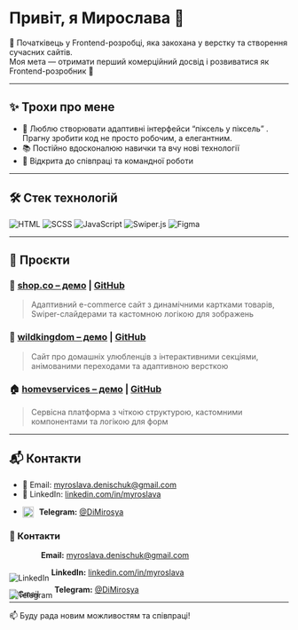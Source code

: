 # Привіт, я Мирослава 👋  

🌱 Початківець у Frontend-розробці, яка закохана у верстку та створення сучасних сайтів.  
Моя мета — отримати перший комерційний досвід і розвиватися як Frontend-розробник 🚀  

---

## ✨ Трохи про мене
- 🎨 Люблю створювати адаптивні інтерфейси “піксель у піксель” . Прагну зробити код не просто робочим, а елегантним. 
- 📚 Постійно вдосконалюю навички та вчу нові технології  
- 🤝 Відкрита до співпраці та командної роботи

---

## 🛠️ Стек технологій

![HTML](https://img.shields.io/badge/-HTML5-E34F26?style=flat&logo=html5&logoColor=white)
![SCSS](https://img.shields.io/badge/-SCSS-CC6699?style=flat&logo=sass&logoColor=white)
![JavaScript](https://img.shields.io/badge/-JavaScript-F7DF1E?style=flat&logo=javascript&logoColor=black)
![Swiper.js](https://img.shields.io/badge/-Swiper.js-6332F6?style=flat&logo=swiper&logoColor=white)
![Figma](https://img.shields.io/badge/-Figma-F24E1E?style=flat&logo=figma&logoColor=white)

---

## 💼 Проєкти

### 🛒 [shop.co – демо](https://shopco-zeta.vercel.app) | [GitHub](https://github.com/Mira-Slava1109/projects/tree/main/shop.co)
> Адаптивний e-commerce сайт з динамічними картками товарів, Swiper-слайдерами та кастомною логікою для зображень

###  🐾 [wildkingdom – демо](https://thewildkingdom.vercel.app) | [GitHub](https://github.com/Mira-Slava1109/projects/tree/main/wildkingdom)
> Сайт про домашніх улюбленців з інтерактивними секціями, анімованими переходами та адаптивною версткою

### 🏠 [homevservices – демо](https://homeservices-sage.vercel.app) | [GitHub](https://github.com/Mira-Slava1109/projects/tree/main/homeservices)
> Сервісна платформа з чіткою структурою, кастомними компонентами та логікою для форм

---

## 📬 Контакти

- 📧 Email: myroslava.denischuk@gmail.com  
- 💼 LinkedIn: [linkedin.com/in/myroslava](https://www.linkedin.com/in/myroslava-denyschuk-4571b72a1/)  
- <p align="left">
  <img src="https://upload.wikimedia.org/wikipedia/commons/8/82/Telegram_logo.svg" width="20" style="vertical-align: middle;"/>
  <span style="vertical-align: middle; margin-left: 6px;">
    <strong>Telegram:</strong> <a href="https://t.me/DiMirosya">@DiMirosya</a>
  </span>
</p>

<h3>📇 Контакти</h3>

<p>
  <img src="https://img.icons8.com/color/24/gmail--v1.png" alt="Gmail" style="position: relative; top: 70px;" />
  <strong>Email:</strong> <a href="mailto:myroslava.denischuk@gmail.com">myroslava.denischuk@gmail.com</a>
</p>

<p>
  <img src="https://img.icons8.com/color/24/linkedin.png" alt="LinkedIn" style="position: relative; top: 10px;" />
  <strong>LinkedIn:</strong> <a href="https://linkedin.com/in/myroslava">linkedin.com/in/myroslava</a>
</p>

<p>
  <img src="https://img.icons8.com/color/24/telegram-app.png" alt="Telegram" style="position: relative; top: 10px;" />
  <strong>Telegram:</strong> <a href="https://t.me/DiMirosya">@DiMirosya</a>
</p>

 


---


📫 Буду рада новим можливостям та співпраці!
